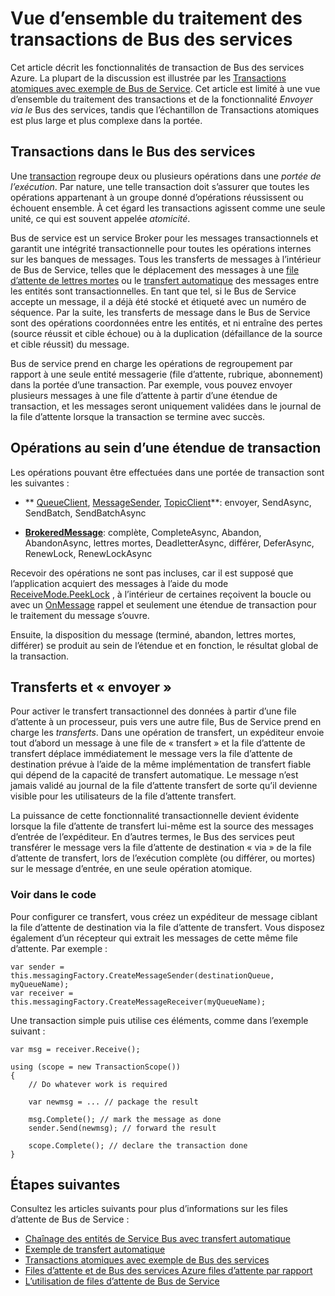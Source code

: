 <properties 
    pageTitle="Transactions de Bus de service | Microsoft Azure" 
    description="Vue d’ensemble des transactions atomiques du Bus des services Azure et envoyer par" 
    services="service-bus" 
    documentationCenter=".net" 
    authors="sethmanheim" 
    manager="timlt" 
    editor=""/>

<tags
    ms.service="service-bus"
    ms.devlang="na"
    ms.topic="article"
    ms.tgt_pltfrm="na"
    ms.workload="na" 
    ms.date="10/04/2016"
    ms.author="clemensv;sethm"/>

# <a name="overview-of-service-bus-transaction-processing"></a>Vue d’ensemble du traitement des transactions de Bus des services

Cet article décrit les fonctionnalités de transaction de Bus des services Azure. La plupart de la discussion est illustrée par les [Transactions atomiques avec exemple de Bus de Service](https://github.com/Azure-Samples/azure-servicebus-messaging-samples/tree/master/AtomicTransactions). Cet article est limité à une vue d’ensemble du traitement des transactions et de la fonctionnalité *Envoyer via le* Bus des services, tandis que l’échantillon de Transactions atomiques est plus large et plus complexe dans la portée.

## <a name="transactions-in-service-bus"></a>Transactions dans le Bus des services

Une [transaction](https://github.com/Azure-Samples/azure-servicebus-messaging-samples/tree/master/AtomicTransactions#what-are-transactions) regroupe deux ou plusieurs opérations dans une *portée de l’exécution*. Par nature, une telle transaction doit s’assurer que toutes les opérations appartenant à un groupe donné d’opérations réussissent ou échouent ensemble. À cet égard les transactions agissent comme une seule unité, ce qui est souvent appelée *atomicité*. 

Bus de service est un service Broker pour les messages transactionnels et garantit une intégrité transactionnelle pour toutes les opérations internes sur les banques de messages. Tous les transferts de messages à l’intérieur de Bus de Service, telles que le déplacement des messages à une [file d’attente de lettres mortes](service-bus-dead-letter-queues.md) ou le [transfert automatique](service-bus-auto-forwarding.md) des messages entre les entités sont transactionnelles. En tant que tel, si le Bus de Service accepte un message, il a déjà été stocké et étiqueté avec un numéro de séquence. Par la suite, les transferts de message dans le Bus de Service sont des opérations coordonnées entre les entités, et ni entraîne des pertes (source réussit et cible échoue) ou à la duplication (défaillance de la source et cible réussit) du message.

Bus de service prend en charge les opérations de regroupement par rapport à une seule entité messagerie (file d’attente, rubrique, abonnement) dans la portée d’une transaction. Par exemple, vous pouvez envoyer plusieurs messages à une file d’attente à partir d’une étendue de transaction, et les messages seront uniquement validées dans le journal de la file d’attente lorsque la transaction se termine avec succès.

## <a name="operations-within-a-transaction-scope"></a>Opérations au sein d’une étendue de transaction 

Les opérations pouvant être effectuées dans une portée de transaction sont les suivantes :

- ** [QueueClient](https://msdn.microsoft.com/library/azure/microsoft.servicebus.messaging.queueclient.aspx), [MessageSender](https://msdn.microsoft.com/library/azure/microsoft.servicebus.messaging.messagesender.aspx), [TopicClient](https://msdn.microsoft.com/library/azure/microsoft.servicebus.messaging.topicclient.aspx)**: envoyer, SendAsync, SendBatch, SendBatchAsync 

- **[BrokeredMessage](https://msdn.microsoft.com/library/azure/microsoft.servicebus.messaging.brokeredmessage.aspx)**: complète, CompleteAsync, Abandon, AbandonAsync, lettres mortes, DeadletterAsync, différer, DeferAsync, RenewLock, RenewLockAsync 

Recevoir des opérations ne sont pas incluses, car il est supposé que l’application acquiert des messages à l’aide du mode [ReceiveMode.PeekLock](https://msdn.microsoft.com/library/azure/microsoft.servicebus.messaging.receivemode.aspx) , à l’intérieur de certaines reçoivent la boucle ou avec un [OnMessage](https://msdn.microsoft.com/library/azure/dn369601.aspx) rappel et seulement une étendue de transaction pour le traitement du message s’ouvre.

Ensuite, la disposition du message (terminé, abandon, lettres mortes, différer) se produit au sein de l’étendue et en fonction, le résultat global de la transaction.

## <a name="transfers-and-send-via"></a>Transferts et « envoyer »

Pour activer le transfert transactionnel des données à partir d’une file d’attente à un processeur, puis vers une autre file, Bus de Service prend en charge les *transferts*. Dans une opération de transfert, un expéditeur envoie tout d’abord un message à une file de « transfert » et la file d’attente de transfert déplace immédiatement le message vers la file d’attente de destination prévue à l’aide de la même implémentation de transfert fiable qui dépend de la capacité de transfert automatique. Le message n’est jamais validé au journal de la file d’attente transfert de sorte qu’il devienne visible pour les utilisateurs de la file d’attente transfert.

La puissance de cette fonctionnalité transactionnelle devient évidente lorsque la file d’attente de transfert lui-même est la source des messages d’entrée de l’expéditeur. En d’autres termes, le Bus des services peut transférer le message vers la file d’attente de destination « via » de la file d’attente de transfert, lors de l’exécution complète (ou différer, ou mortes) sur le message d’entrée, en une seule opération atomique. 

### <a name="see-it-in-code"></a>Voir dans le code

Pour configurer ce transfert, vous créez un expéditeur de message ciblant la file d’attente de destination via la file d’attente de transfert. Vous disposez également d’un récepteur qui extrait les messages de cette même file d’attente. Par exemple :

```
var sender = this.messagingFactory.CreateMessageSender(destinationQueue, myQueueName);
var receiver = this.messagingFactory.CreateMessageReceiver(myQueueName);
```

Une transaction simple puis utilise ces éléments, comme dans l’exemple suivant :

```
var msg = receiver.Receive();

using (scope = new TransactionScope())
{
    // Do whatever work is required 

    var newmsg = ... // package the result 

    msg.Complete(); // mark the message as done
    sender.Send(newmsg); // forward the result

    scope.Complete(); // declare the transaction done
} 
```

## <a name="next-steps"></a>Étapes suivantes

Consultez les articles suivants pour plus d’informations sur les files d’attente de Bus de Service :

- [Chaînage des entités de Service Bus avec transfert automatique](service-bus-auto-forwarding.md)
- [Exemple de transfert automatique](https://github.com/Azure-Samples/azure-servicebus-messaging-samples/tree/master/AutoForward)
- [Transactions atomiques avec exemple de Bus des services](https://github.com/Azure-Samples/azure-servicebus-messaging-samples/tree/master/AtomicTransactions)
- [Files d’attente et de Bus des services Azure files d’attente par rapport](service-bus-azure-and-service-bus-queues-compared-contrasted.md)
- [L’utilisation de files d’attente de Bus de Service](service-bus-dotnet-get-started-with-queues.md)